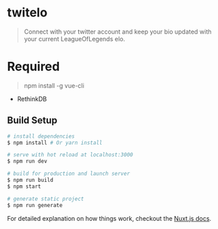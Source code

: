 # twitelo

> Connect with your twitter account and keep your bio updated with your current LeagueOfLegends elo.

# Required

> npm install -g vue-cli
- RethinkDB

## Build Setup

``` bash
# install dependencies
$ npm install # Or yarn install

# serve with hot reload at localhost:3000
$ npm run dev

# build for production and launch server
$ npm run build
$ npm start

# generate static project
$ npm run generate
```

For detailed explanation on how things work, checkout the [Nuxt.js docs](https://github.com/nuxt/nuxt.js).
